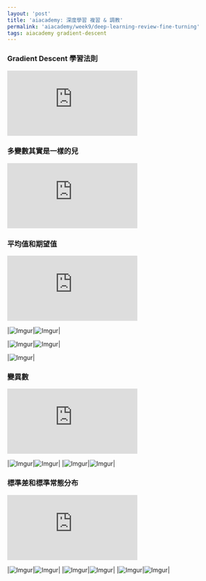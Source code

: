 ```yaml
---
layout: 'post'
title: 'aiacademy: 深度學習 複習 & 調教'
permalink: 'aiacademy/week9/deep-learning-review-fine-turning'
tags: aiacademy gradient-descent
---
```


### Gradient Descent 學習法則

<iframe src="https://www.youtube.com/embed/Yi7IPC3ZGa0" frameborder="0" allow="accelerometer; autoplay; encrypted-media; gyroscope; picture-in-picture" allowfullscreen></iframe>

### 多變數其實是一樣的兒

<iframe src="https://www.youtube.com/embed/CvNItJeadsE" frameborder="0" allow="accelerometer; autoplay; encrypted-media; gyroscope; picture-in-picture" allowfullscreen></iframe>

### 平均值和期望值

<iframe src="https://www.youtube.com/embed/bO_saxi0Qtw" frameborder="0" allow="accelerometer; autoplay; encrypted-media; gyroscope; picture-in-picture" allowfullscreen></iframe>

|![Imgur](https://i.imgur.com/XLuLIBg.jpg)|![Imgur](https://i.imgur.com/47Jr3MY.jpg)|

|![Imgur](https://i.imgur.com/rCrGqES.jpg)|![Imgur](https://i.imgur.com/3aw0zz4.jpg)|

|![Imgur](https://i.imgur.com/hvw1TGe.jpg)|


### 變異數

<iframe src="https://www.youtube.com/embed/y4uzYKswKdU" frameborder="0" allow="accelerometer; autoplay; encrypted-media; gyroscope; picture-in-picture" allowfullscreen></iframe>

|![Imgur](https://i.imgur.com/hyXMN75.jpg)|![Imgur](https://i.imgur.com/E5o9b2O.jpg)|
|![Imgur](https://i.imgur.com/ABxn2pD.jpg)|![Imgur](https://i.imgur.com/KouJK65.jpg)|


### 標準差和標準常態分布

<iframe src="https://www.youtube.com/embed/CMvfyMd3UeU" frameborder="0" allow="accelerometer; autoplay; encrypted-media; gyroscope; picture-in-picture" allowfullscreen></iframe>

|![Imgur](https://i.imgur.com/XViOfK5.jpg)|![Imgur](https://i.imgur.com/HEv1frC.jpg)|
|![Imgur](https://i.imgur.com/GNlXzXg.jpg)|![Imgur](https://i.imgur.com/UqJYg4H.jpg)|
|![Imgur](https://i.imgur.com/HulM3AN.jpg)|![Imgur](https://i.imgur.com/9Y0b53w.jpg)|
